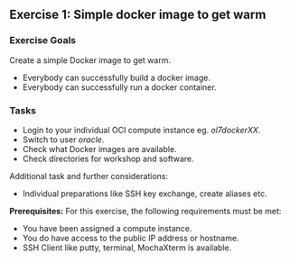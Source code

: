 ## Exercise 1: Simple docker image to get warm

### Exercise Goals

Create a simple Docker image to get warm.

- Everybody can successfully build a docker image.
- Everybody can successfully run a docker container.

### Tasks

- Login to your individual OCI compute instance eg. *ol7dockerXX*.
- Switch to user *oracle*.
- Check what Docker images are available.
- Check directories for workshop and software.

<!-- Stuff between the <div class="notes"> will be rendered as pptx slide notes -->
<div class="notes">

Additional task and further considerations:

- Individual preparations like SSH key exchange, create aliases etc.

**Prerequisites:**  For this exercise, the following requirements must be met:

- You have been assigned a compute instance.
- You do have access to the public IP address or hostname.
- SSH Client like putty, terminal, MochaXterm is available.

</div>
